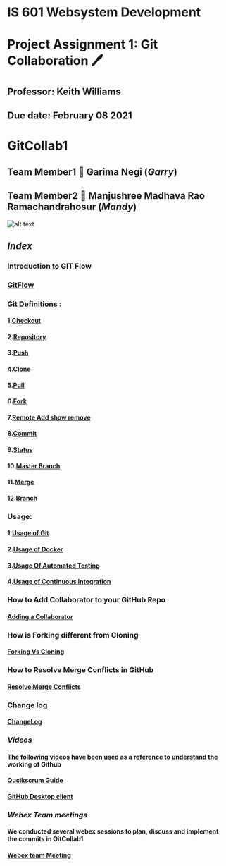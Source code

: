 # IS 601 Websystem Development #
# Project Assignment 1: Git Collaboration :pen:
## Professor: Keith Williams 
## Due date: February 08 2021
# GitCollab1
## Team Member1 :handshake: Garima Negi (*Garry*) 
## Team Member2 :handshake: Manjushree Madhava Rao Ramachandrahosur (*Mandy*)
![alt text](https://www.coderomeos.org/storage/uploads/images/posts/how-to-use-github-simple-github-tutorial-for-beginners-5d75f561e98d4.png)
## *Index* ##
### Introduction to GIT Flow
### [GitFlow](https://github.com/gn32/GitCollab1/blob/main/Git%20Flow.docx)
### Git Definitions :
#### 1.[Checkout](https://github.com/gn32/GitCollab1/blob/main/Git%20Definitions/Checkout.docx)
#### 2.[Repository](https://github.com/gn32/GitCollab1/blob/main/Documents/Repository.docx)
#### 3.[Push](https://github.com/gn32/GitCollab1/blob/main/Git%20Definitions/Push.docx)
#### 4.[Clone](https://github.com/gn32/GitCollab1/blob/main/Documents/Clone.docx)
#### 5.[Pull](https://github.com/gn32/GitCollab1/blob/main/Git%20Definitions/Pull.docx)
#### 6.[Fork](https://github.com/gn32/GitCollab1/blob/main/Documents/Fork.docx)
#### 7.[Remote Add show remove](https://github.com/gn32/GitCollab1/blob/main/Git%20Definitions/Remote%20Add%20show%20remove.docx)
#### 8.[Commit](https://github.com/gn32/GitCollab1/blob/main/Documents/Commit.docx)
#### 9.[Status](https://github.com/gn32/GitCollab1/blob/main/Git%20Definitions/Status.docx)
#### 10.[Master Branch](https://github.com/gn32/GitCollab1/blob/main/Git%20Definitions/Master%20Branch.docx)
#### 11.[Merge](https://github.com/gn32/GitCollab1/blob/main/Documents/Merge.docx)
#### 12.[Branch](https://github.com/gn32/GitCollab1/blob/main/Documents/Branch.docx)
### Usage:
#### 1.[Usage of Git](https://github.com/gn32/GitCollab1/blob/main/Usage/Usage%20of%20Git.docx)
#### 2.[Usage of Docker](https://github.com/gn32/GitCollab1/blob/main/Usage/Usage%20of%20Docker.docx)
#### 3.[Usage Of Automated Testing](https://github.com/gn32/GitCollab1/blob/main/Usage/Usage%20Of%20Automated%20Testing.docx)
#### 4.[Usage of Continuous Integration](https://github.com/gn32/GitCollab1/blob/main/Usage/Usage%20Of%20Continuous%20integration.docx)
### How to Add Collaborator to your GitHub Repo
#### [Adding a Collaborator](https://github.com/gn32/GitCollab1/blob/main/Adding%20a%20collaborator%20to%20a%20GitHub%20Repository.docx)
### How is Forking different from Cloning
#### [Forking Vs Cloning](https://github.com/gn32/GitCollab1/blob/main/Forking%20Vs%20Cloning.docx)
### How to Resolve Merge Conflicts in GitHub
#### [Resolve Merge Conflicts](https://github.com/gn32/GitCollab1/blob/main/Resolving%20Merge%20conflicts%20in%20GitHub.docx)
### Change log
#### [ChangeLog](https://github.com/gn32/GitCollab1/blob/main/Change_Log.docx)
### *Videos* 
#### The following videos have been used as a reference to understand the working of Github
#### [Qucikscrum Guide](https://guide.quickscrum.com/git-guide/)
#### [GitHub Desktop client](https://idratherbewriting.com/learnapidoc/pubapis_github_desktop_client.html)
### *Webex Team meetings*
#### We conducted several webex sessions to plan, discuss and implement the commits in GitCollab1
#### [Webex team Meeting](https://github.com/gn32/GitCollab1/blob/branch_gn_3/Git%20Webex%20meeting.png)
